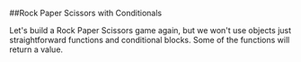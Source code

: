 ##Rock Paper Scissors with Conditionals

Let's build a Rock Paper Scissors game again, but we won't use objects just straightforward functions
and conditional blocks. Some of the functions will return a value.
